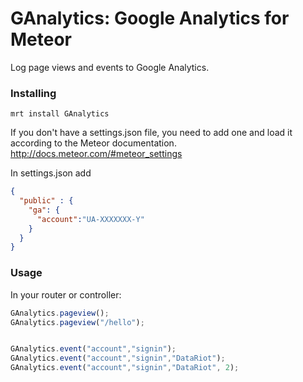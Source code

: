 GAnalytics: Google Analytics for Meteor
===================================

Log page views and events to Google Analytics.
### Installing
```
mrt install GAnalytics
```

If you don't have a settings.json file, you need to add one and load it according to the Meteor documentation. http://docs.meteor.com/#meteor_settings

In settings.json add
```json
{
  "public" : {
    "ga": {
      "account":"UA-XXXXXXX-Y"
    }
  }
}
```
### Usage

In your router or controller:
```js
GAnalytics.pageview();
GAnalytics.pageview("/hello");


GAnalytics.event("account","signin");
GAnalytics.event("account","signin","DataRiot");
GAnalytics.event("account","signin","DataRiot", 2);
```
